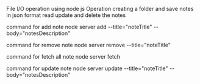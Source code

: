 File I/O operation using node js
Operation 
creating a folder and save notes in json format
read update and delete the notes

command for add note
node server add --title="noteTitle" --body="notesDescription"

command for remove note
node server remove --title="noteTitle"

command for fetch all note
node server fetch

command for update note
node server update --title="noteTitle" --body="notesDescription"